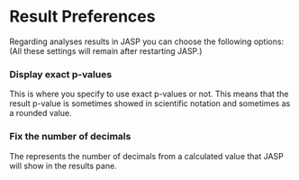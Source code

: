 
Result Preferences
=========

Regarding analyses results in JASP you can choose the following options:
(All these settings will remain after restarting JASP.)

### Display exact p-values

This is where you specify to use exact p-values or not.
This means that the result p-value is sometimes showed in scientific notation
and sometimes as a rounded value.

### Fix the number of decimals

The represents the number of decimals from a calculated value
that JASP will show in the results pane.
